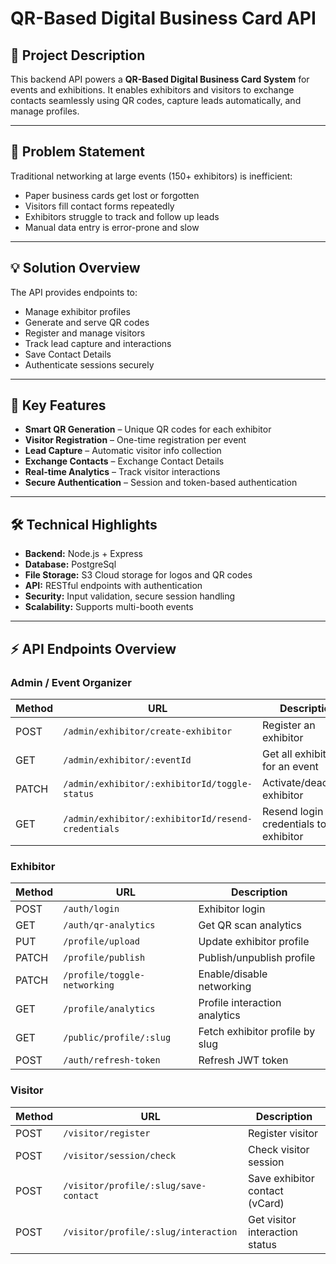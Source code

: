 # QR-Based Digital Business Card API

## 📝 Project Description
This backend API powers a **QR-Based Digital Business Card System** for events and exhibitions. It enables exhibitors and visitors to exchange contacts seamlessly using QR codes, capture leads automatically, and manage profiles.

---

## 🎯 Problem Statement
Traditional networking at large events (150+ exhibitors) is inefficient:

- Paper business cards get lost or forgotten
- Visitors fill contact forms repeatedly
- Exhibitors struggle to track and follow up leads
- Manual data entry is error-prone and slow

---

## 💡 Solution Overview
The API provides endpoints to:

- Manage exhibitor profiles
- Generate and serve QR codes
- Register and manage visitors
- Track lead capture and interactions
- Save Contact Details
- Authenticate sessions securely

---

## 🚀 Key Features
- **Smart QR Generation** – Unique QR codes for each exhibitor
- **Visitor Registration** – One-time registration per event
- **Lead Capture** – Automatic visitor info collection
- **Exchange Contacts** – Exchange Contact Details
- **Real-time Analytics** – Track visitor interactions
- **Secure Authentication** – Session and token-based authentication

---

## 🛠️ Technical Highlights
- **Backend:** Node.js + Express
- **Database:** PostgreSql
- **File Storage:** S3 Cloud storage for logos and QR codes
- **API:** RESTful endpoints with authentication
- **Security:** Input validation, secure session handling
- **Scalability:** Supports multi-booth events



---

## ⚡ API Endpoints Overview

### **Admin / Event Organizer**
| Method | URL | Description |
|--------|-----|-------------|
| POST   | `/admin/exhibitor/create-exhibitor` | Register an exhibitor |
| GET    | `/admin/exhibitor/:eventId` | Get all exhibitors for an event |
| PATCH  | `/admin/exhibitor/:exhibitorId/toggle-status` | Activate/deactivate exhibitor |
| GET    | `/admin/exhibitor/:exhibitorId/resend-credentials` | Resend login credentials to exhibitor |

### **Exhibitor**
| Method | URL | Description |
|--------|-----|-------------|
| POST   | `/auth/login` | Exhibitor login |
| GET    | `/auth/qr-analytics` | Get QR scan analytics |
| PUT    | `/profile/upload` | Update exhibitor profile |
| PATCH  | `/profile/publish` | Publish/unpublish profile |
| PATCH  | `/profile/toggle-networking` | Enable/disable networking |
| GET    | `/profile/analytics` | Profile interaction analytics |
| GET    | `/public/profile/:slug` | Fetch exhibitor profile by slug |
| POST   | `/auth/refresh-token` | Refresh JWT token |

### **Visitor**
| Method | URL | Description |
|--------|-----|-------------|
| POST   | `/visitor/register` | Register visitor |
| POST   | `/visitor/session/check` | Check visitor session |
| POST   | `/visitor/profile/:slug/save-contact` | Save exhibitor contact (vCard) |
| POST   | `/visitor/profile/:slug/interaction` | Get visitor interaction status |

